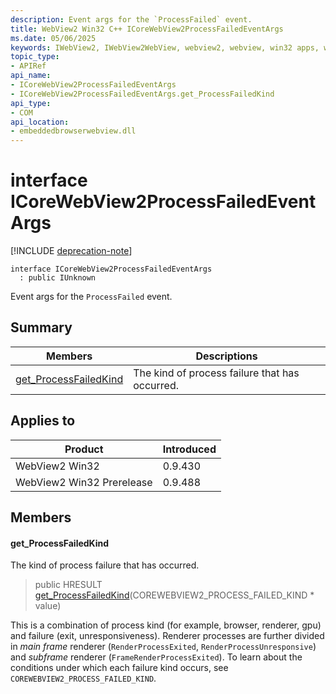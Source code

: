 ```yaml
---
description: Event args for the `ProcessFailed` event.
title: WebView2 Win32 C++ ICoreWebView2ProcessFailedEventArgs
ms.date: 05/06/2025
keywords: IWebView2, IWebView2WebView, webview2, webview, win32 apps, win32, edge, ICoreWebView2, ICoreWebView2Controller, browser control, edge html, ICoreWebView2ProcessFailedEventArgs
topic_type: 
- APIRef
api_name:
- ICoreWebView2ProcessFailedEventArgs
- ICoreWebView2ProcessFailedEventArgs.get_ProcessFailedKind
api_type:
- COM
api_location:
- embeddedbrowserwebview.dll
---
```


# interface ICoreWebView2ProcessFailedEventArgs

[!INCLUDE [deprecation-note](../includes/deprecation-note.md)]

```
interface ICoreWebView2ProcessFailedEventArgs
  : public IUnknown
```

Event args for the `ProcessFailed` event.

## Summary

 Members                        | Descriptions
--------------------------------|---------------------------------------------
[get_ProcessFailedKind](#get_processfailedkind) | The kind of process failure that has occurred.

## Applies to

Product                         | Introduced
--------------------------------|---------------------------------------------
WebView2 Win32            |    0.9.430
WebView2 Win32 Prerelease |    0.9.488

## Members

#### get_ProcessFailedKind

The kind of process failure that has occurred.

> public HRESULT [get_ProcessFailedKind](#get_processfailedkind)(COREWEBVIEW2_PROCESS_FAILED_KIND * value)

This is a combination of process kind (for example, browser, renderer, gpu) and failure (exit, unresponsiveness). Renderer processes are further divided in *main frame* renderer (`RenderProcessExited`, `RenderProcessUnresponsive`) and *subframe* renderer (`FrameRenderProcessExited`). To learn about the conditions under which each failure kind occurs, see `COREWEBVIEW2_PROCESS_FAILED_KIND`.

